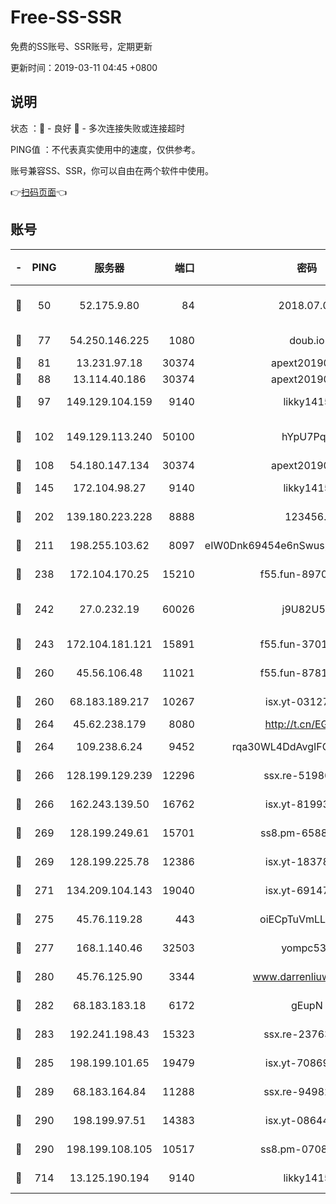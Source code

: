 # Free-SS-SSR

免费的SS账号、SSR账号，定期更新

更新时间：2019-03-11 04:45 +0800

## 说明

状态     ：🙂 - 良好 🙁 - 多次连接失败或连接超时

PING值   ：不代表真实使用中的速度，仅供参考。

账号兼容SS、SSR，你可以自由在两个软件中使用。

👉[扫码页面](https://liesauer.github.io/Free-SS-SSR/)👈

## 账号

|-|PING|服务器|端口|密码|加密方式|区域|
|:----:|:----:|:-----:|-----:|:----:|:----:|:----:|
|🙂|50|52.175.9.80|84|2018.07.07|chacha20-ietf-poly1305|HK|
|🙂|77|54.250.146.225|1080|doub.io|aes-256-cfb|JP|
|🙂|81|13.231.97.18|30374|apext2019006|chacha20|JP|
|🙂|88|13.114.40.186|30374|apext2019006|chacha20|JP|
|🙂|97|149.129.104.159|9140|likky1415|aes-256-cfb|HK|
|🙂|102|149.129.113.240|50100|hYpU7PqP|chacha20-ietf-poly1305|CN|
|🙂|108|54.180.147.134|30374|apext2019006|chacha20|KR|
|🙂|145|172.104.98.27|9140|likky1415|aes-256-cfb|JP|
|🙂|202|139.180.223.228|8888|123456..|aes-256-cfb|JP|
|🙂|211|198.255.103.62|8097|eIW0Dnk69454e6nSwuspv9DmS201tQ0D|aes-256-cfb|US|
|🙂|238|172.104.170.25|15210|f55.fun-89704073|aes-256-cfb|SG|
|🙂|242|27.0.232.19|60026|j9U82U53|xchacha20-ietf-poly1305|HK|
|🙂|243|172.104.181.121|15891|f55.fun-37015759|aes-256-cfb|SG|
|🙂|260|45.56.106.48|11021|f55.fun-87816355|aes-256-cfb|US|
|🙂|260|68.183.189.217|10267|isx.yt-03127031|aes-256-cfb|SG|
|🙂|264|45.62.238.179|8080|http://t.cn/EGJIyrl|rc4-md5|CA|
|🙂|264|109.238.6.24|9452|rqa30WL4DdAvgIFG6Fs3znzTa|aes-256-cfb|FR|
|🙂|266|128.199.129.239|12296|ssx.re-51986565|aes-256-cfb|SG|
|🙂|266|162.243.139.50|16762|isx.yt-81993556|aes-256-cfb|US|
|🙂|269|128.199.249.61|15701|ss8.pm-65889965|aes-256-cfb|SG|
|🙂|269|128.199.225.78|12386|isx.yt-18378503|aes-256-cfb|SG|
|🙂|271|134.209.104.143|19040|isx.yt-69147610|aes-256-cfb|SG|
|🙂|275|45.76.119.28|443|oiECpTuVmLLxk4Ts|aes-256-cfb|AU|
|🙂|277|168.1.140.46|32503|yompc535|aes-256-cfb|AU|
|🙂|280|45.76.125.90|3344|www.darrenliuwei.com|aes-256-cfb|AU|
|🙂|282|68.183.183.18|6172|gEupN|aes-256-cfb|SG|
|🙂|283|192.241.198.43|15323|ssx.re-23763475|aes-256-cfb|US|
|🙂|285|198.199.101.65|19479|isx.yt-70869887|aes-256-cfb|US|
|🙂|289|68.183.164.84|11288|ssx.re-94982417|aes-256-cfb|US|
|🙂|290|198.199.97.51|14383|isx.yt-08644056|aes-256-cfb|US|
|🙂|290|198.199.108.105|10517|ss8.pm-07082945|aes-256-cfb|US|
|🙂|714|13.125.190.194|9140|likky1415|aes-256-cfb|KR|
